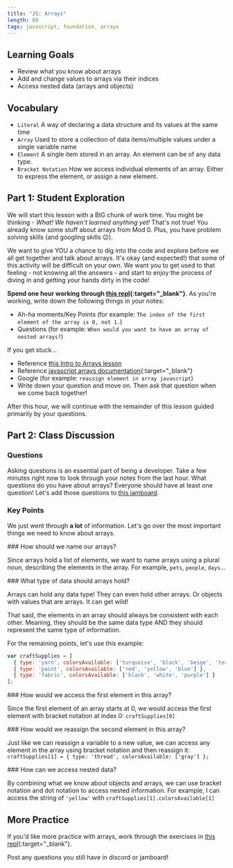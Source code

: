 ```yaml
---
title: "JS: Arrays"
length: 60
tags: javascript, foundation, arrays
---
```


## Learning Goals

* Review what you know about arrays
* Add and change values to arrays via their indices  
* Access nested data (arrays and objects)

## Vocabulary

- `Literal`  A way of declaring a data structure and its values at the same time
- `Array` Used to store a collection of data items/multiple values under a single variable name
- `Element` A single item stored in an array. An element can be of any data type.
- `Bracket Notation` How we access individual elements of an array. Either to
  express the element, or assign a new element.

## Part 1: Student Exploration

We will start this lesson with a BIG chunk of work time. You might be thinking - *What! We haven't learned anything yet!* That's not true! You already know some stuff about arrays from Mod 0. Plus, you have problem solving skills (and googling skills 😉).

We want to give YOU a chance to dig into the code and explore before we all get together and talk about arrays. It's okay (and expected!) that some of this activity will be difficult on your own. We want you to get used to that feeling - not knowing all the answers - and start to enjoy the process of diving in and getting your hands dirty in the code!

**Spend one hour working through [this repl](https://replit.com/@danpariente/arrays-1#index.js){:target="_blank"}**. As you're working, write down the following things in your notes:
* Ah-ha moments/Key Points (for example: `The index of the first element of the array is 0, not 1.`)
* Questions (for example: `When would you want to have an array of nested arrays?`)

If you get stuck...
* Reference [this Intro to Arrays lesson](https://exeed-media.github.io/mod0/front-end/arrays)
* Reference [javascript arrays documentation](https://developer.mozilla.org/en-US/docs/Web/JavaScript/Reference/Global_Objects/Array){:target="_blank"}
* Google (for example: `reassign element in array javascript`)
* Write down your question and move on. Then ask that question when we come back together!

After this hour, we will continue with the remainder of this lesson guided primarily by your questions.

## Part 2: Class Discussion

### Questions

Asking questions is an essential part of being a developer. Take a few minutes right now to look through your notes from the last hour. What questions do you have about arrays? Everyone should have at least one question! Let's add those questions to [this jamboard](https://jamboard.google.com/d/1cWsEn6r6_HwjimL2n4C8VBHvu7CqCrA4QP1kRzpb47Y/viewer?f=0).

### Key Points

We just went through **a lot** of information. Let's go over the most important things we need to know about arrays.  

<section class="answer">
### How should we name our arrays?

Since arrays hold a list of elements, we want to name arrays using a plural noun, describing the elements in the array. For example, `pets`, `people`, `days`...
</section>

<section class="answer">
### What type of data should arrays hold?

Arrays can hold any data type! They can even hold other arrays. Or objects with values that are arrays. It can get wild!   

That said, the elements in an array should always be consistent with each other. Meaning, they should be the same data type AND they should represent the same type of information.
</section>

For the remaining points, let's use this example:

```js
var craftSupplies = [
  { type: 'yarn', colorsAvailable: ['turquoise', 'black', 'beige', 'terracotta'] },
  { type: 'paint', colorsAvailable: ['red', 'yellow', 'blue'] },
  { type: 'fabric', colorsAvailable: ['black', 'white', 'purple'] }
];
```

<section class="answer">
### How would we access the first element in this array?

Since the first element of an array starts at 0, we would access the first element with bracket notation at index 0: `craftSupplies[0]`
</section>

<section class="answer">
### How would we reassign the second element in this array?

Just like we can reassign a variable to a new value, we can access any element in the array using bracket notation and then reassign it:
`craftSupplies[1] = { type: 'thread', colorsAvailable: ['gray'] };`
</section>

<section class="answer">
### How can we access nested data?

By combining what we know about objects and arrays, we can use bracket notation and dot notation to access nested information. For example, I can access the string of `'yellow'` with `craftSupplies[1].colorsAvailable[1]`
</section>

## More Practice

If you'd like more practice with arrays, work through the exercises in [this repl](https://replit.com/@danpariente/NestedDataPractice#index.js){:target="_blank"}.

Post any questions you still have in discord or jamboard!
